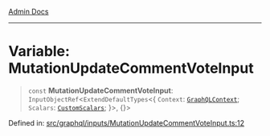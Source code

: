 [Admin Docs](/)

***

# Variable: MutationUpdateCommentVoteInput

> `const` **MutationUpdateCommentVoteInput**: `InputObjectRef`\<`ExtendDefaultTypes`\<\{ `Context`: [`GraphQLContext`](../../../context/type-aliases/GraphQLContext.md); `Scalars`: [`CustomScalars`](../../../scalars/type-aliases/CustomScalars.md); \}\>, \{\}\>

Defined in: [src/graphql/inputs/MutationUpdateCommentVoteInput.ts:12](https://github.com/syedali237/talawa-api/blob/691786dc98e76819737c41ef0af34983792105fd/src/graphql/inputs/MutationUpdateCommentVoteInput.ts#L12)
